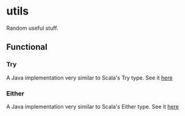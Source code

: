 # utils
Random useful stuff.

## Functional

### Try
A Java implementation very similar to Scala's Try type. See it [here](./src/main/java/org.datalorax.utils.functional.Try.java)

### Either
A Java implementation very similar to Scala's Either type. See it [here](./src/main/java/org.datalorax.utils.functional.Either.java)

